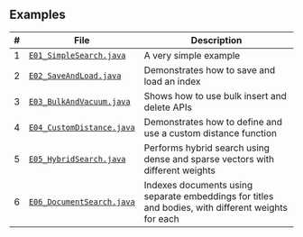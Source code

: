 ## Examples

| # | File                                                                                                | Description                                                                                        |
|---|-----------------------------------------------------------------------------------------------------|----------------------------------------------------------------------------------------------------|
| 1 | [`E01_SimpleSearch.java`](src/main/java/io/github/habedi/mvhnsw/examples/E01_SimpleSearch.java)     | A very simple example                                                                              |
| 2 | [`E02_SaveAndLoad.java`](src/main/java/io/github/habedi/mvhnsw/examples/E02_SaveAndLoad.java)       | Demonstrates how to save and load an index                                                         |
| 3 | [`E03_BulkAndVacuum.java`](src/main/java/io/github/habedi/mvhnsw/examples/E03_BulkAndVacuum.java)   | Shows how to use bulk insert and delete APIs                                                       |
| 4 | [`E04_CustomDistance.java`](src/main/java/io/github/habedi/mvhnsw/examples/E04_CustomDistance.java) | Demonstrates how to define and use a custom distance function                                      |
| 5 | [`E05_HybridSearch.java`](src/main/java/io/github/habedi/mvhnsw/examples/E05_HybridSearch.java)     | Performs hybrid search using dense and sparse vectors with different weights                       |
| 6 | [`E06_DocumentSearch.java`](src/main/java/io/github/habedi/mvhnsw/examples/E06_DocumentSearch.java) | Indexes documents using separate embeddings for titles and bodies, with different weights for each |
